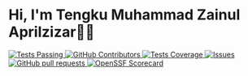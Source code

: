 <h1 class="align-start">Hi, I'm Tengku Muhammad Zainul Aprilzizar👋🏻</h1>
<p class="align-start">
  <a href="https://github.com/tengkuzainul/github-readme-stats/actions">
      <img alt="Tests Passing" src="https://github.com/tengkuzainul/github-readme-stats/workflows/Test/badge.svg" />
    </a>
    <a href="https://github.com/tengkuzainul/github-readme-stats/graphs/contributors">
      <img alt="GitHub Contributors" src="https://img.shields.io/github/contributors/tengkuzainul/github-readme-stats" />
    </a>
    <a href="https://codecov.io/gh/tengkuzainul/github-readme-stats">
      <img alt="Tests Coverage" src="https://codecov.io/gh/tengkuzainul/github-readme-stats/branch/master/graph/badge.svg" />
    </a>
    <a href="https://github.com/tengkuzainul/github-readme-stats/issues">
      <img alt="Issues" src="https://img.shields.io/github/issues/tengkuzainul/github-readme-stats?color=0088ff" />
    </a>
    <a href="https://github.com/tengkuzainul/github-readme-stats/pulls">
      <img alt="GitHub pull requests" src="https://img.shields.io/github/issues-pr/tengkuzainul/github-readme-stats?color=0088ff" />
    </a>
    <a href="https://securityscorecards.dev/viewer/?uri=github.com/tengkuzainul/github-readme-stats">
      <img alt="OpenSSF Scorecard" src="https://api.securityscorecards.dev/projects/github.com/tengkuzainul/github-readme-stats/badge" />
    </a>
</p>
